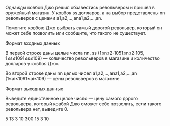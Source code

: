 Однажды ковбой Джо решил обзавестись револьвером и пришёл в оружейный магазин. У ковбоя ﻿ss﻿ долларов, а на выбор представлены ﻿nn﻿ револьверов с ценами ﻿a1,a2,…,ana1​,a2​,…,an​﻿. 

Помогите ковбою Джо выбрать самый дорогой револьвер, который он может себе позволить или сообщите, что такого не существует. 

Формат входных данных

В первой строке даны целые числа ﻿nn﻿, ﻿ss﻿ (﻿1≤n≤2⋅1051≤n≤2⋅105﻿, ﻿1≤s≤1091≤s≤109﻿) — количество револьверов в магазине и количество долларов у ковбоя Джо.

Во второй строке даны ﻿nn﻿ целых чисел ﻿a1,a2,…,ana1​,a2​,…,an​﻿ (﻿1≤ai≤1091≤ai​≤109﻿) — цены револьверов в магазине. 

Формат выходных данных

Выведите единственное целое число — цену самого дорого револьвера, который ковбой Джо сможет себе позволить, если такого револьвера нет, выведите ﻿0﻿.

5 13
3 10 300 15 3
10